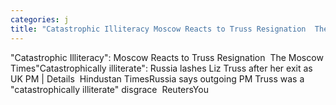 ```yaml
---
categories: j
title: "Catastrophic Illiteracy Moscow Reacts to Truss Resignation  The Moscow Times"
---
```

"Catastrophic Illiteracy": Moscow Reacts to Truss Resignation&nbsp;&nbsp;The Moscow Times"Catastrophically illiterate": Russia lashes Liz Truss after her exit as UK PM | Details&nbsp;&nbsp;Hindustan TimesRussia says outgoing PM Truss was a "catastrophically illiterate" disgrace&nbsp;&nbsp;ReutersYou